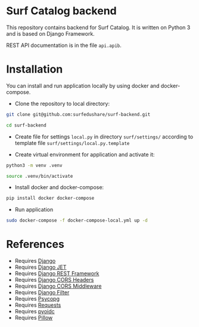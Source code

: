 # Surf Catalog backend

This repository contains backend for Surf Catalog. It is written on
Python 3 and is based on Django Framework.

REST API documentation is in the file `api.apib`.

# Installation

You can install and run application locally by using docker
and docker-compose.

* Clone the repository to local directory:

```sh
git clone git@github.com:surfedushare/surf-backend.git

cd surf-backend
```

* Create file for settings `local.py` in directory `surf/settings/`
according to template file `surf/settings/local.py.template`

* Create virtual environment for application and activate it:

```sh
python3 -m venv .venv

source .venv/bin/activate
```

* Install docker and docker-compose:

```sh
pip install docker docker-compose
```

* Run application

```sh
sudo docker-compose -f docker-compose-local.yml up -d
```

# References

* Requires [Django](https://www.djangoproject.com/)
* Requires [Django JET](https://github.com/geex-arts/django-jet)
* Requires [Django REST Framework](http://www.django-rest-framework.org/)
* Requires [Django CORS Headers](https://github.com/ottoyiu/django-cors-headers)
* Requires [Django CORS Middleware](https://github.com/zestedesavoir/django-cors-middleware/)
* Requires [Django Filter](https://github.com/carltongibson/django-filter/)
* Requires [Psycopg](http://initd.org/psycopg/)
* Requires [Requests](https://github.com/requests/requests)
* Requires [pyoidc](https://github.com/rohe/pyoidc)
* Requires [Pillow](https://github.com/python-pillow/Pillow)
